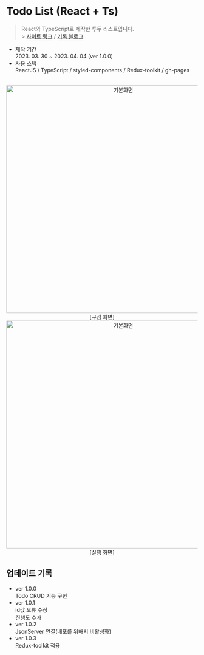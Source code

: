 # Todo List (React + Ts)

> React와 TypeScript로 제작한 투두 리스트입니다.<br> > [사이트 링크](https://938938.github.io/todo-ts/) / [기록 블로그](https://velog.io/@938938/ReactTs-Todo)

- 제작 기간<br>
  2023. 03. 30 ~ 2023. 04. 04 (ver 1.0.0)
- 사용 스택<br>
  ReactJS / TypeScript / styled-components / Redux-toolkit / gh-pages

<br>

<center>
<img width="600" alt="기본화면" src="https://velog.velcdn.com/images/938938/post/de005318-bf79-4547-a505-e2d0221a1585/image.png">
[구성 화면]
<br>
<img width="600" alt="기본화면" src="https://velog.velcdn.com/images/938938/post/c99c0bc1-a6a2-4ef1-856c-14ab5d4d03d6/image.png">
[실행 화면]
</center>

## 업데이트 기록

- ver 1.0.0 <br>
  Todo CRUD 기능 구현
- ver 1.0.1 <br>
  id값 오류 수정<br>
  진행도 추가<br>
- ver 1.0.2 <br>
  JsonServer 연결(배포를 위해서 비활성화)
- ver 1.0.3 <br>
  Redux-toolkit 적용
